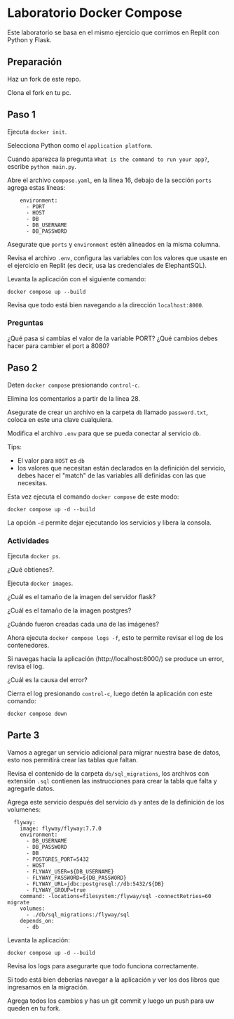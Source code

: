 # Laboratorio Docker Compose

Este laboratorio se basa en el mismo ejercicio que corrimos en Replit con Python y Flask.

## Preparación

Haz un fork de este repo.

Clona el fork en tu pc.

## Paso 1

Ejecuta `docker init`.

Selecciona Python como el `application platform`.

Cuando aparezca la pregunta `What is the command to run your app?`, escribe `python main.py`.

Abre el archivo `compose.yaml`, en la línea 16, debajo de la sección `ports` agrega estas líneas:

```
    environment:
      - PORT
      - HOST
      - DB
      - DB_USERNAME
      - DB_PASSWORD
```

Asegurate que `ports` y `environment` estén alineados en la misma columna.

Revisa el archivo `.env`, configura las variables con los valores que usaste en el ejercicio en Replit (es decir, usa las credenciales de ElephantSQL).

Levanta la aplicación con el siguiente comando:

```
docker compose up --build
```

Revisa que todo está bien navegando a la dirección `localhost:8000`.

### Preguntas

¿Qué pasa si cambias el valor de la variable PORT?
¿Qué cambios debes hacer para cambier el port a 8080?


## Paso 2

Deten `docker compose` presionando `control-c`.

Elimina los comentarios a partir de la línea 28.

Asegurate de crear un archivo en la carpeta `db` llamado `password.txt`, coloca en este una clave cualquiera.

Modifica el archivo `.env` para que se pueda conectar al servicio `db`.

Tips: 
  - El valor para `HOST` es `db`
  - los valores que necesitan están declarados en la definición del servicio, debes hacer el "match" de las variables allí definidas con las que necesitas.

Esta vez ejecuta el comando `docker compose` de este modo:

```
docker compose up -d --build 
```

La opción `-d` permite dejar ejecutando los servicios y libera la consola.

### Actividades

Ejecuta `docker ps`. 

¿Qué obtienes?.

Ejecuta `docker images`. 

¿Cuál es el tamaño de la imagen del servidor flask?

¿Cuál es el tamaño de la imagen postgres?

¿Cuándo fueron creadas cada una de las imágenes?

Ahora ejecuta `docker compose logs -f`, esto te permite revisar el log de los contenedores.

Si navegas hacia la aplicación (http://localhost:8000/) se produce un error, revisa el log.

¿Cuál es la causa del error?

Cierra el log presionando `control-c`, luego detén la aplicación con este comando:

```
docker compose down
```

## Parte 3

Vamos a agregar un servicio adicional para migrar nuestra base de datos, esto nos permitirá crear las tablas que faltan.

Revisa el contenido de la carpeta `db/sql_migrations`, los archivos con extensión `.sql` contienen las instrucciones para crear la tabla que falta y agregarle datos.

Agrega este servicio después del servicio `db` y antes de la definición de los volumenes:

```
  flyway:
    image: flyway/flyway:7.7.0
    environment:
      - DB_USERNAME
      - DB_PASSWORD
      - DB
      - POSTGRES_PORT=5432
      - HOST
      - FLYWAY_USER=${DB_USERNAME}
      - FLYWAY_PASSWORD=${DB_PASSWORD}
      - FLYWAY_URL=jdbc:postgresql://db:5432/${DB}
      - FLYWAY_GROUP=true
    command: -locations=filesystem:/flyway/sql -connectRetries=60 migrate
    volumes:
      - ./db/sql_migrations:/flyway/sql
    depends_on:
      - db
```

Levanta la aplicación:

```
docker compose up -d --build
```

Revisa los logs para asegurarte que todo funciona correctamente.

Si todo está bien deberías navegar a la aplicación y ver los dos libros que ingresamos en la migración.

Agrega todos los cambios y has un git commit y luego un push para uw queden en tu fork.
